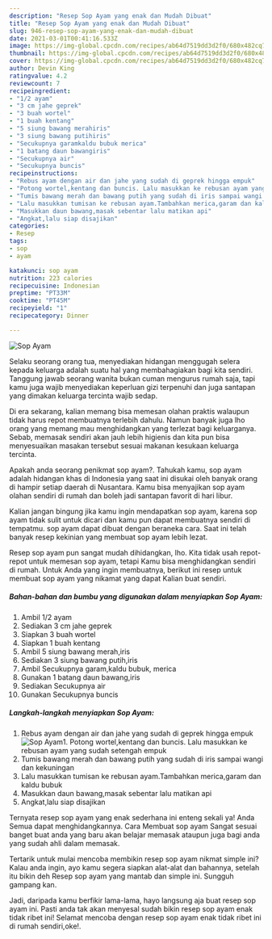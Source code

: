 ```yaml
---
description: "Resep Sop Ayam yang enak dan Mudah Dibuat"
title: "Resep Sop Ayam yang enak dan Mudah Dibuat"
slug: 946-resep-sop-ayam-yang-enak-dan-mudah-dibuat
date: 2021-03-01T00:41:16.533Z
image: https://img-global.cpcdn.com/recipes/ab64d7519dd3d2f0/680x482cq70/sop-ayam-foto-resep-utama.jpg
thumbnail: https://img-global.cpcdn.com/recipes/ab64d7519dd3d2f0/680x482cq70/sop-ayam-foto-resep-utama.jpg
cover: https://img-global.cpcdn.com/recipes/ab64d7519dd3d2f0/680x482cq70/sop-ayam-foto-resep-utama.jpg
author: Devin King
ratingvalue: 4.2
reviewcount: 7
recipeingredient:
- "1/2 ayam"
- "3 cm jahe geprek"
- "3 buah wortel"
- "1 buah kentang"
- "5 siung bawang merahiris"
- "3 siung bawang putihiris"
- "Secukupnya garamkaldu bubuk merica"
- "1 batang daun bawangiris"
- "Secukupnya air"
- "Secukupnya buncis"
recipeinstructions:
- "Rebus ayam dengan air dan jahe yang sudah di geprek hingga empuk"
- "Potong wortel,kentang dan buncis. Lalu masukkan ke rebusan ayam yang sudah setengah empuk"
- "Tumis bawang merah dan bawang putih yang sudah di iris sampai wangi dan kekuningan"
- "Lalu masukkan tumisan ke rebusan ayam.Tambahkan merica,garam dan kaldu bubuk"
- "Masukkan daun bawang,masak sebentar lalu matikan api"
- "Angkat,lalu siap disajikan"
categories:
- Resep
tags:
- sop
- ayam

katakunci: sop ayam 
nutrition: 223 calories
recipecuisine: Indonesian
preptime: "PT33M"
cooktime: "PT45M"
recipeyield: "1"
recipecategory: Dinner

---
```



![Sop Ayam](https://img-global.cpcdn.com/recipes/ab64d7519dd3d2f0/680x482cq70/sop-ayam-foto-resep-utama.jpg)

Selaku seorang orang tua, menyediakan hidangan menggugah selera kepada keluarga adalah suatu hal yang membahagiakan bagi kita sendiri. Tanggung jawab seorang  wanita bukan cuman mengurus rumah saja, tapi kamu juga wajib menyediakan keperluan gizi terpenuhi dan juga santapan yang dimakan keluarga tercinta wajib sedap.

Di era  sekarang, kalian memang bisa memesan olahan praktis walaupun tidak harus repot membuatnya terlebih dahulu. Namun banyak juga lho orang yang memang mau menghidangkan yang terlezat bagi keluarganya. Sebab, memasak sendiri akan jauh lebih higienis dan kita pun bisa menyesuaikan masakan tersebut sesuai makanan kesukaan keluarga tercinta. 



Apakah anda seorang penikmat sop ayam?. Tahukah kamu, sop ayam adalah hidangan khas di Indonesia yang saat ini disukai oleh banyak orang di hampir setiap daerah di Nusantara. Kamu bisa menyajikan sop ayam olahan sendiri di rumah dan boleh jadi santapan favorit di hari libur.

Kalian jangan bingung jika kamu ingin mendapatkan sop ayam, karena sop ayam tidak sulit untuk dicari dan kamu pun dapat membuatnya sendiri di tempatmu. sop ayam dapat dibuat dengan beraneka cara. Saat ini telah banyak resep kekinian yang membuat sop ayam lebih lezat.

Resep sop ayam pun sangat mudah dihidangkan, lho. Kita tidak usah repot-repot untuk memesan sop ayam, tetapi Kamu bisa menghidangkan sendiri di rumah. Untuk Anda yang ingin membuatnya, berikut ini resep untuk membuat sop ayam yang nikamat yang dapat Kalian buat sendiri.

<!--inarticleads1-->

##### Bahan-bahan dan bumbu yang digunakan dalam menyiapkan Sop Ayam:

1. Ambil 1/2 ayam
1. Sediakan 3 cm jahe geprek
1. Siapkan 3 buah wortel
1. Siapkan 1 buah kentang
1. Ambil 5 siung bawang merah,iris
1. Sediakan 3 siung bawang putih,iris
1. Ambil Secukupnya garam,kaldu bubuk, merica
1. Gunakan 1 batang daun bawang,iris
1. Sediakan Secukupnya air
1. Gunakan Secukupnya buncis




<!--inarticleads2-->

##### Langkah-langkah menyiapkan Sop Ayam:

1. Rebus ayam dengan air dan jahe yang sudah di geprek hingga empuk
<img src="https://img-global.cpcdn.com/steps/37fb62e3b9758f79/160x128cq70/sop-ayam-langkah-memasak-1-foto.jpg" alt="Sop Ayam">1. Potong wortel,kentang dan buncis. Lalu masukkan ke rebusan ayam yang sudah setengah empuk
1. Tumis bawang merah dan bawang putih yang sudah di iris sampai wangi dan kekuningan
1. Lalu masukkan tumisan ke rebusan ayam.Tambahkan merica,garam dan kaldu bubuk
1. Masukkan daun bawang,masak sebentar lalu matikan api
1. Angkat,lalu siap disajikan




Ternyata resep sop ayam yang enak sederhana ini enteng sekali ya! Anda Semua dapat menghidangkannya. Cara Membuat sop ayam Sangat sesuai banget buat anda yang baru akan belajar memasak ataupun juga bagi anda yang sudah ahli dalam memasak.

Tertarik untuk mulai mencoba membikin resep sop ayam nikmat simple ini? Kalau anda ingin, ayo kamu segera siapkan alat-alat dan bahannya, setelah itu bikin deh Resep sop ayam yang mantab dan simple ini. Sungguh gampang kan. 

Jadi, daripada kamu berfikir lama-lama, hayo langsung aja buat resep sop ayam ini. Pasti anda tak akan menyesal sudah bikin resep sop ayam enak tidak ribet ini! Selamat mencoba dengan resep sop ayam enak tidak ribet ini di rumah sendiri,oke!.

